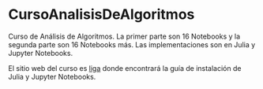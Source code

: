 # CursoAnalisisDeAlgoritmos
Curso de Análisis de Algoritmos. La primer parte son 16 Notebooks y la segunda parte son 16 Notebooks más. Las implementaciones son en Julia y Jupyter Notebooks.

El sitio web del curso es [liga](https://sites.google.com/view/rubio-montiel/página-principal/teaching/analysis-of-algorithms) donde encontrará la guía de instalación de Julia y Jupyter Notebooks.
